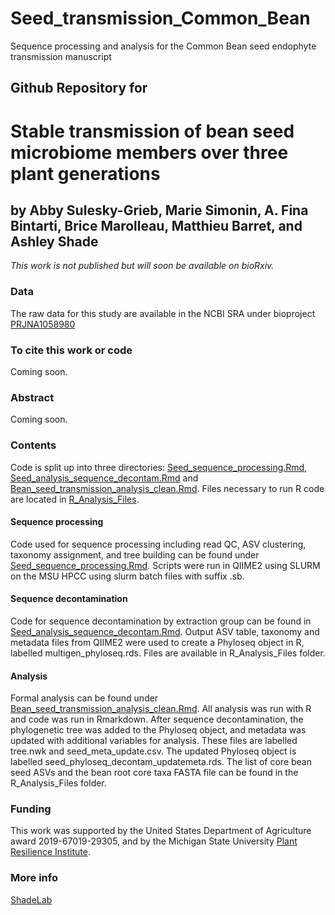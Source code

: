 # Seed_transmission_Common_Bean
 Sequence processing and analysis for the Common Bean seed endophyte transmission manuscript
## Github Repository for
# Stable transmission of bean seed microbiome members over three plant generations
## by Abby Sulesky-Grieb, Marie Simonin, A. Fina Bintarti, Brice Marolleau, Matthieu Barret, and Ashley Shade 
<i>This work is not published but will soon be available on bioRxiv.</i>


### Data
The raw data for this study are available in the NCBI SRA under bioproject [PRJNA1058980](https://www.ncbi.nlm.nih.gov/bioproject/PRJNA1058980/)


### To cite this work or code
Coming soon.


### Abstract
Coming soon.


### Contents

Code is split up into three directories: [Seed_sequence_processing.Rmd](https://github.com/ShadeLab/Seed_transmission_Common_Bean/blob/main/Seed_sequence_processing.Rmd), [Seed_analysis_sequence_decontam.Rmd](https://github.com/ShadeLab/Seed_transmission_Common_Bean/blob/main/Seed_analysis_sequence_decontam.Rmd) and [Bean_seed_transmission_analysis_clean.Rmd](https://github.com/ShadeLab/Seed_transmission_Common_Bean/blob/main/Bean_seed_transmission_analysis_clean.Rmd). Files necessary to run R code are located in [R_Analysis_Files](https://github.com/ShadeLab/Seed_transmission_Common_Bean/tree/main/R_Analysis_Files).

#### Sequence processing
Code used for sequence processing including read QC, ASV clustering, taxonomy assignment, and tree building can be found under  [Seed_sequence_processing.Rmd](https://github.com/ShadeLab/Seed_transmission_Common_Bean/blob/main/Seed_sequence_processing.Rmd). Scripts were run in QIIME2 using SLURM on the MSU HPCC using slurm batch files with suffix .sb. 

#### Sequence decontamination
Code for sequence decontamination by extraction group can be found in [Seed_analysis_sequence_decontam.Rmd](https://github.com/ShadeLab/Seed_transmission_Common_Bean/blob/main/Seed_analysis_sequence_decontam.Rmd). Output ASV table, taxonomy and metadata files from QIIME2 were used to create a Phyloseq object in R, labelled multigen_phyloseq.rds. Files are available in R_Analysis_Files folder. 

#### Analysis
Formal analysis can be found under  [Bean_seed_transmission_analysis_clean.Rmd](https://github.com/ShadeLab/Seed_transmission_Common_Bean/blob/main/Bean_seed_transmission_analysis_clean.Rmd). All analysis was run with R and code was run in Rmarkdown. After sequence decontamination, the phylogenetic tree was added to the Phyloseq object, and metadata was updated with additional variables for analysis. These files are labelled tree.nwk and seed_meta_update.csv. The updated Phyloseq object is labelled seed_phyloseq_decontam_updatemeta.rds. The list of core bean seed ASVs and the bean root core taxa FASTA file can be found in the R_Analysis_Files folder.


### Funding
This work was supported by the United States Department of Agriculture award 2019-67019-29305, and by the Michigan State University [Plant Resilience Institute](https://plantresilience.msu.edu). 

### More info
[ShadeLab](http://ashley17061.wixsite.com/shadelab/home)